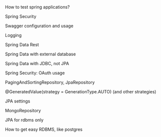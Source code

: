 How to test spring applications?

Spring Security

Swagger configuration and usage

Logging

Spring Data Rest

Spring Data with external database

Spring Data with JDBC, not JPA

Spring Security: OAuth usage

PagingAndSortingRepository, JpaRepository

@GeneratedValue(strategy = GenerationType.AUTO) (and other strategies)

JPA settings

MongoRepository

JPA for rdbms only

How to get easy RDBMS, like postgres
